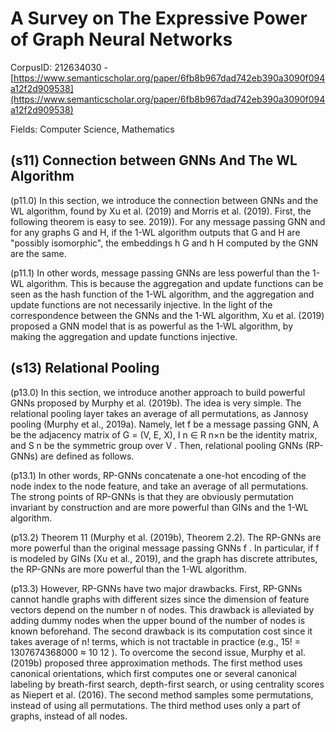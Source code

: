 # A Survey on The Expressive Power of Graph Neural Networks

CorpusID: 212634030 - [https://www.semanticscholar.org/paper/6fb8b967dad742eb390a3090f094a12f2d909538](https://www.semanticscholar.org/paper/6fb8b967dad742eb390a3090f094a12f2d909538)

Fields: Computer Science, Mathematics

## (s11) Connection between GNNs And The WL Algorithm
(p11.0) In this section, we introduce the connection between GNNs and the WL algorithm, found by Xu et al. (2019) and Morris et al. (2019). First, the following theorem is easy to see.  2019)). For any message passing GNN and for any graphs G and H, if the 1-WL algorithm outputs that G and H are "possibly isomorphic", the embeddings h G and h H computed by the GNN are the same.

(p11.1) In other words, message passing GNNs are less powerful than the 1-WL algorithm. This is because the aggregation and update functions can be seen as the hash function of the 1-WL algorithm, and the aggregation and update functions are not necessarily injective. In the light of the correspondence between the GNNs and the 1-WL algorithm, Xu et al. (2019) proposed a GNN model that is as powerful as the 1-WL algorithm, by making the aggregation and update functions injective.
## (s13) Relational Pooling
(p13.0) In this section, we introduce another approach to build powerful GNNs proposed by Murphy et al. (2019b). The idea is very simple. The relational pooling layer takes an average of all permutations, as Jannosy pooling (Murphy et al., 2019a). Namely, let f be a message passing GNN, A be the adjacency matrix of G = (V, E, X), I n ∈ R n×n be the identity matrix, and S n be the symmetric group over V . Then, relational pooling GNNs (RP-GNNs) are defined as follows.

(p13.1) In other words, RP-GNNs concatenate a one-hot encoding of the node index to the node feature, and take an average of all permutations. The strong points of RP-GNNs is that they are obviously permutation invariant by construction and are more powerful than GINs and the 1-WL algorithm.

(p13.2) Theorem 11 (Murphy et al. (2019b), Theorem 2.2). The RP-GNNs are more powerful than the original message passing GNNs f . In particular, if f is modeled by GINs (Xu et al., 2019), and the graph has discrete attributes, the RP-GNNs are more powerful than the 1-WL algorithm.

(p13.3) However, RP-GNNs have two major drawbacks. First, RP-GNNs cannot handle graphs with different sizes since the dimension of feature vectors depend on the number n of nodes. This drawback is alleviated by adding dummy nodes when the upper bound of the number of nodes is known beforehand. The second drawback is its computation cost since it takes average of n! terms, which is not tractable in practice (e.g., 15! = 1307674368000 ≈ 10 12 ). To overcome the second issue, Murphy et al. (2019b) proposed three approximation methods. The first method uses canonical orientations, which first computes one or several canonical labeling by breath-first search, depth-first search, or using centrality scores as Niepert et al. (2016). The second method samples some permutations, instead of using all permutations. The third method uses only a part of graphs, instead of all nodes.
